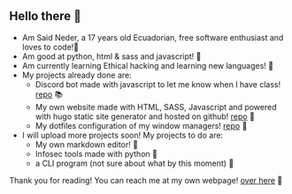 ## Hello there 🐢
- Am Said Neder, a 17 years old Ecuadorian, free software enthusiast and loves to code!🐬
- Am good at python, html & sass and javascript! 🐍
- Am currently learning Ethical hacking and learning new languages! 🐊
- My projects already done are:
  - Discord bot made with javascript to let me know when I have class! [repo](https://github.com/crazyc4t/PatrickStar) 📚
  - My own website made with HTML, SASS, Javascript and powered with hugo static site generator and hosted on github! [repo](https://github.com/crazyc4t/crazyc4t.github.io) 🐙
  - My dotfiles configuration of my window managers! [repo](https://github.com/crazyc4t/dotfiles) 🐧
 - I will upload more projects soon! My projects to do are:
   - My own markdown editor! 📓
   - Infosec tools made with python 🐉
   - a CLI program (not sure about what by this moment) 🐧
  
  Thank you for reading! You can reach me at my own webpage! [over here](https://saidneder.tech/) 🦄
  


<!--
**crazyc4t/crazyc4t** is a ✨ _special_ ✨ repository because its `README.md` (this file) appears on your GitHub profile.

Here are some ideas to get you started:

- 🔭 I’m currently working on ...
- 🌱 I’m currently learning ...
- 👯 I’m looking to collaborate on ...
- 🤔 I’m looking for help with ...
- 💬 Ask me about ...
- 📫 How to reach me: ...
- 😄 Pronouns: ...
- ⚡ Fun fact: ...
-->
